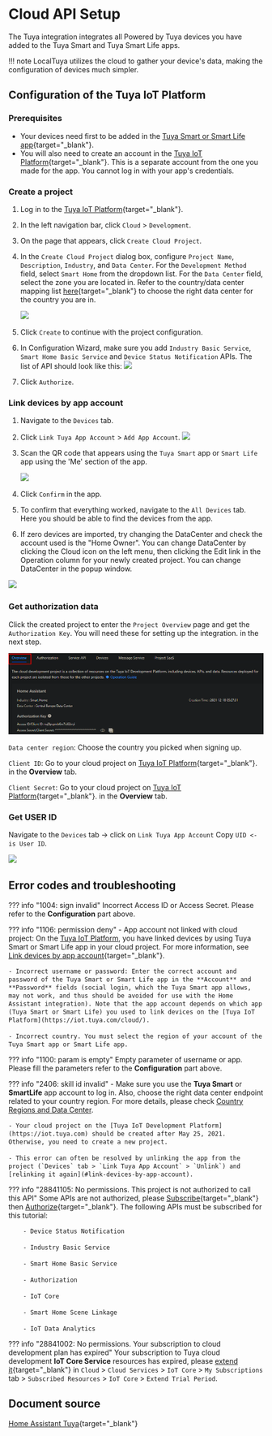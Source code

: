 # Cloud API Setup

The Tuya integration integrates all Powered by Tuya devices you have added to the Tuya Smart and Tuya Smart Life apps.

!!! note
    LocalTuya utilizes the cloud to gather your device's data, making the configuration of devices much simpler.

## Configuration of the Tuya IoT Platform

### Prerequisites

- Your devices need first to be added in the [Tuya Smart or Smart Life app](https://developer.tuya.com/docs/iot/tuya-smart-app-smart-life-app-advantages?id=K989rqa49rluq#title-1-Download){target="_blank"}.
- You will also need to create an account in the [Tuya IoT Platform](https://iot.tuya.com/){target="_blank"}.
This is a separate account from the one you made for the app. You cannot log in with your app's credentials.

### Create a project

1. Log in to the [Tuya IoT Platform](https://iot.tuya.com/){target="_blank"}.
2. In the left navigation bar, click `Cloud` > `Development`. 
3. On the page that appears, click `Create Cloud Project`.
4. In the `Create Cloud Project` dialog box, configure `Project Name`, `Description`, `Industry`, and `Data Center`. For the `Development Method` field, select `Smart Home` from the dropdown list. For the `Data Center` field, select the zone you are located in. Refer to the country/data center mapping list [here](https://github.com/tuya/tuya-home-assistant/blob/main/docs/regions_dataCenters.md){target="_blank"} to choose the right data center for the country you are in.

    ![](https://www.home-assistant.io/images/integrations/tuya/image_001.png)

5. Click `Create` to continue with the project configuration.
6. In Configuration Wizard, make sure you add `Industry Basic Service`, `Smart Home Basic Service` and `Device Status Notification` APIs. The list of API should look like this:
  ![](https://www.home-assistant.io/images/integrations/tuya/image_002new.png)
7. Click `Authorize`.

### Link devices by app account

1. Navigate to the `Devices` tab.
2. Click `Link Tuya App Account` > `Add App Account`.
  ![](https://www.home-assistant.io/images/integrations/tuya/image_003.png)
3. Scan the QR code that appears using the `Tuya Smart` app or `Smart Life` app using the 'Me' section of the app.

    ![](https://www.home-assistant.io/images/integrations/tuya/image_004.png)

4. Click `Confirm` in the app.
5. To confirm that everything worked, navigate to the `All Devices` tab. Here you should be able to find the devices from the app.
6. If zero devices are imported, try changing the DataCenter and check the account used is the "Home Owner".
   You can change DataCenter by clicking the Cloud icon on the left menu, then clicking the Edit link in the Operation column for your newly created project. You can change DataCenter in the popup window.

![](https://www.home-assistant.io/images/integrations/tuya/image_005.png)

### Get authorization data

Click the created project to enter the `Project Overview` page and get the `Authorization Key`. You will need these for setting up the integration. in the next step.

![](images/tuya_iot_overview.png)

  `Data center region`: 
    Choose the country you picked when signing up.

  `Client ID`:
    Go to your cloud project on [Tuya IoT Platform](https://iot.tuya.com/){target="_blank"}. in the **Overview** tab.

  `Client Secret`:
    Go to your cloud project on [Tuya IoT Platform](https://iot.tuya.com/){target="_blank"}. in the **Overview** tab.

### Get USER ID
  Navigate to the `Devices` tab -> click on `Link Tuya App Account` Copy `UID <- is User ID`.

  ![](https://user-images.githubusercontent.com/46300268/246021288-25d56177-2cc1-45dd-adb0-458b6c5a25f3.png)

## Error codes and troubleshooting



??? info "1004: sign invalid"
    Incorrect Access ID or Access Secret. Please refer to the **Configuration** part above.

??? info "1106: permission deny"
    - App account not linked with cloud project: On the [Tuya IoT Platform](https://iot.tuya.com/cloud/), you have linked devices by using Tuya Smart or Smart Life app in your cloud project. For more information, see [Link devices by app account](https://developer.tuya.com/docs/iot/Platform_Configuration_smarthome?id=Kamcgamwoevrx#title-3-Link%20devices%20by%20app%20account){target="_blank"}.

    - Incorrect username or password: Enter the correct account and password of the Tuya Smart or Smart Life app in the **Account** and **Password** fields (social login, which the Tuya Smart app allows, may not work, and thus should be avoided for use with the Home Assistant integration). Note that the app account depends on which app (Tuya Smart or Smart Life) you used to link devices on the [Tuya IoT Platform](https://iot.tuya.com/cloud/).

    - Incorrect country. You must select the region of your account of the Tuya Smart app or Smart Life app.    

??? info "1100: param is empty"
    Empty parameter of username or app. Please fill the parameters refer to the **Configuration** part above.

??? info "2406: skill id invalid"
    - Make sure you use the **Tuya Smart** or **SmartLife** app account to log in. Also, choose the right data center endpoint related to your country region. For more details, please check [Country Regions and Data Center](https://github.com/tuya/tuya-home-assistant/blob/main/docs/regions_dataCenters.md). 
    
    - Your cloud project on the [Tuya IoT Development Platform](https://iot.tuya.com) should be created after May 25, 2021. Otherwise, you need to create a new project. 

    - This error can often be resolved by unlinking the app from the project (`Devices` tab > `Link Tuya App Account` > `Unlink`) and [relinking it again](#link-devices-by-app-account).

??? info "28841105: No permissions. This project is not authorized to call this API"
    Some APIs are not authorized, please [Subscribe](https://developer.tuya.com/docs/iot/applying-for-api-group-permissions?id=Ka6vf012u6q76#title-2-Subscribe%20to%20APIs){target="_blank"} then [Authorize](https://developer.tuya.com/docs/iot/applying-for-api-group-permissions?id=Ka6vf012u6q76#title-3-Grant%20a%20project%20access%20to%20API%20calls){target="_blank"}. The following APIs must be subscribed for this tutorial:

        - Device Status Notification

        - Industry Basic Service

        - Smart Home Basic Service
        
        - Authorization

        - IoT Core

        - Smart Home Scene Linkage

        - IoT Data Analytics

??? info "28841002: No permissions. Your subscription to cloud development plan has expired"
    Your subscription to Tuya cloud development **IoT Core Service** resources has expired, please [extend it](https://iot.tuya.com/cloud/products/detail?abilityId=1442730014117204014){target="_blank"} in `Cloud` > `Cloud Services` > `IoT Core` > `My Subscriptions` tab > `Subscribed Resources` > `IoT Core` > `Extend Trial Period`. 

## Document source
[Home Assistant Tuya](https://www.home-assistant.io/integrations/tuya/){target="_blank"}